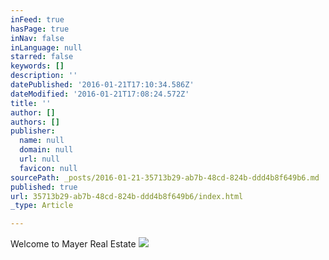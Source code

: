 ```yaml
---
inFeed: true
hasPage: true
inNav: false
inLanguage: null
starred: false
keywords: []
description: ''
datePublished: '2016-01-21T17:10:34.586Z'
dateModified: '2016-01-21T17:08:24.572Z'
title: ''
author: []
authors: []
publisher:
  name: null
  domain: null
  url: null
  favicon: null
sourcePath: _posts/2016-01-21-35713b29-ab7b-48cd-824b-ddd4b8f649b6.md
published: true
url: 35713b29-ab7b-48cd-824b-ddd4b8f649b6/index.html
_type: Article

---
```

Welcome to Mayer Real Estate
![](https://the-grid-user-content.s3-us-west-2.amazonaws.com/6b0272c8-e012-4c28-8670-dda16b96a76c.jpg)